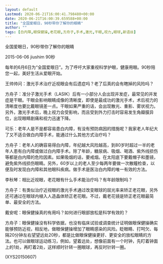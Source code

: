 ```yaml
---
layout: default
Lastmod: 2020-06-21T16:00:41.798480+00:00
date: 2020-06-21T16:00:39.659588+00:00
title: "全国爱眼日，90秒带你了解你的眼睛"
author: ""
tags: [白内障,眼保健操,老花眼,方舟子,手术,激光,干眼,视力,眼球,新语丝]
---
```


全国爱眼日，90秒带你了解你的眼睛

2015-06-06 jiushim 90秒

每年的6月6日为“全国爱眼日”。为了呼吁大家重视科学护眼，健康用眼。90秒陪您一起，美好生活从爱眼开始。

王帅帅问：激光手术治疗近视眼会有后遗症吗？老了后真的会有瞎掉的风险吗？

方舟子：准分子激光手术（LASIK）后有一小部分人会出现并发症，最常见的并发症是干眼。干眼会影响眼睛成像的清晰度，即使是最成功的激光手术，术后视力的清晰度也要比戴眼镜差一点。干眼如果严重的话，会出现散光、重影、雾状视力。另外，激光手术后，晚上视力会受影响，而且受到外力打击时容易发生角瓣膜异位，出现眼睛剧痛和视力迅速下降。

可乐：老年人是不是都容易患白内障，有没有预防病因的措施呢？我家老人年纪大了又不适合做白内障手术，能通过什么其他方式治疗吗？

方舟子：老年人的确容易得白内障，年纪越大风险越高，到80岁时超过一半的老年人患有白内障或做过白内障手术。除了年龄，糖尿病、吸烟、喝酒、紫外线损伤等都是白内障的危险因素。如果吸烟的话，要戒烟。在太阳底下要戴帽子和墨镜，避免紫外线损伤眼睛。另外，60岁以上的老人至少每两年要做一次散瞳检查，以便及时发现白内障和其他眼科疾病。做手术是医治白内障的唯一有效的方法。

李秋琴：相比近视眼，老花眼有什么手术能治疗吗？有年龄限制吗？

方舟子：有类似治疗近视眼的激光手术通过改变眼球的屈光率来矫正老花眼，另外还可通过在眼球内植入人造晶体矫正老花眼。不过，戴老花镜是矫正老花眼最简单、最安全的方法。

戴安呢：眼保健操真的有用吗？如何进行眼部放松是科学有效的？

方舟子：眼保健操没有科学依据，也没有临床试验或调查统计证明做眼保健操确实能够预防近视，相反地，做眼保健操增加了眼睛感染的风险。眨眼睛、打呵欠、每隔20分钟左右望望远处20秒，都是比做眼保健操更好、更安全的放松眼睛的方法。也可以做眼球运动练习，例如，望着远处，想像前面有一个时钟，先盯着钟面上的1处，再盯着2处，这样顺时针转一圈眼球，再反时针转一圈。

(XYS20150607)


